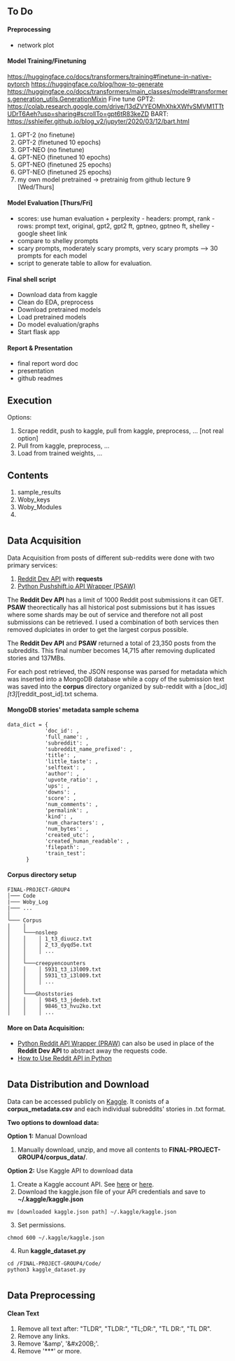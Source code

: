 ## To Do
#### Preprocessing
* network plot

#### Model Training/Finetuning
https://huggingface.co/docs/transformers/training#finetune-in-native-pytorch
https://huggingface.co/blog/how-to-generate
https://huggingface.co/docs/transformers/main_classes/model#transformers.generation_utils.GenerationMixin
Fine tune GPT2: https://colab.research.google.com/drive/13dZVYEOMhXhkXWfvSMVM1TTtUDrT6Aeh?usp=sharing#scrollTo=gpt6tR83keZD
BART: https://sshleifer.github.io/blog_v2/jupyter/2020/03/12/bart.html

1. GPT-2 (no finetune)
2. GPT-2 (finetuned 10 epochs)
3. GPT-NEO (no finetune)
4. GPT-NEO (finetuned 10 epochs)
5. GPT-NEO (finetuned 25 epochs)
6. GPT-NEO (finetuned 25 epochs)
7. my own model pretrained -> pretrainig from github lecture 9 [Wed/Thurs]

#### Model Evaluation [Thurs/Fri]
* scores: use human evaluation + perplexity
      - headers: prompt, rank
      - rows: prompt text, original, gpt2, gpt2 ft, gptneo, gptneo ft, shelley
      - google sheet link
* compare to shelley prompts
* scary prompts, moderately scary prompts, very scary prompts --> 30 prompts for each model
* script to generate table to allow for evaluation.

#### Final shell script
- Download data from kaggle
- Clean do EDA, preprocess
- Download pretrained models
- Load pretrained models
- Do model evaluation/graphs
- Start flask app

#### Report & Presentation
* final report word doc
* presentation
* github readmes


## Execution
Options:
1. Scrape reddit, push to kaggle, pull from kaggle, preprocess, ... [not real option]
2. Pull from kaggle, preprocess, ...
3. Load from trained weights, ...

## Contents
1. sample_results
2. Woby_keys
3. Woby_Modules
4.

# <a name="data-acquisition"></a>
## Data Acquisition

Data Acquisition from posts of different sub-reddits were done with two primary services:

1. [Reddit Dev API](https://www.reddit.com/dev/api/) with **requests**
2. [Python Pushshift.io API Wrapper (PSAW)](https://psaw.readthedocs.io/en/latest/)

The **Reddit Dev API** has a limit of 1000 Reddit post submissions it can GET. **PSAW** theorectically has all historical post submissions but it has issues where some shards may be out of service and therefore not all post submissions can be retrieved. I used a combination of both services then removed duplciates in order to get the largest corpus possible. 

The **Reddit Dev API** and **PSAW** returned a total of 23,350 posts from the subreddits. This final number becomes 14,715 after removing duplicated stories and 137MBs.

For each post retrieved, the JSON response was parsed for metadata which was inserted into a MongoDB database while a copy of the submission text was saved into the **corpus** directory organized by sub-reddit with a [doc_id]_[t3]_[reddit_post_id].txt schema.

#### MongoDB stories' metadata sample schema

```
data_dict = {
            'doc_id': ,
            'full_name': ,
            'subreddit': ,
            'subreddit_name_prefixed': ,
            'title': ,
            'little_taste': ,
            'selftext': ,
            'author': ,
            'upvote_ratio': ,
            'ups': ,
            'downs': ,
            'score': ,
            'num_comments': ,
            'permalink': ,
            'kind': ,
            'num_characters': ,
            'num_bytes': ,
            'created_utc': ,
            'created_human_readable': ,
            'filepath': ,
            'train_test': 
      }
```

#### Corpus directory setup
```
FINAL-PROJECT-GROUP4
│─── Code
|─── Woby_Log
|─── ...
│
└─── Corpus
│    │
│    └───nosleep
│    │    │ 1_t3_diuucz.txt
│    │    │ 2_t3_dyqd5e.txt
│    │    │ ...
│    │
│    └───creepyencounters
│    │    │ 5931_t3_i3l009.txt
│    │    │ 5931_t3_i3l009.txt
│    │    │ ...
│    │
│    └───Ghoststories
│    │    │ 9845_t3_jdedeb.txt
│    │    │ 9846_t3_hvu2ko.txt
│    │    │ ...
```

#### More on Data Acquisition:
* [Python Reddit API Wrapper (PRAW)](https://praw.readthedocs.io/en/stable/) can also be used in place of the **Reddit Dev API** to abstract away the requests code.
* [How to Use Reddit API in Python](https://towardsdatascience.com/how-to-use-the-reddit-api-in-python-5e05ddfd1e5c)

# <a name="data-download"></a>
## Data Distribution and Download

Data can be accessed publicly on [Kaggle](https://www.kaggle.com/datasets/justjoshtings/spooky-reddit-stories). It conists of a **corpus_metadata.csv** and each individual subreddits' stories in .txt format.

**Two options to download data:**

**Option 1:** Manual Download
1. Manually download, unzip, and move all contents to **FINAL-PROJECT-GROUP4/corpus_data/**.

**Option 2:** Use Kaggle API to download data
1. Create a Kaggle account API. See [here](https://github.com/Kaggle/kaggle-api#api-credentials) or [here](https://adityashrm21.github.io/Setting-Up-Kaggle/).
2. Download the kaggle.json file of your API credentials and save to **~/.kaggle/kaggle.json**
```
mv [downloaded kaggle.json path] ~/.kaggle/kaggle.json
```
3. Set permissions.
```
chmod 600 ~/.kaggle/kaggle.json
```
4. Run **kaggle_dataset.py**
```
cd /FINAL-PROJECT-GROUP4/Code/
python3 kaggle_dataset.py
```

# <a name="data-preprocessing"></a>
## Data Preprocessing

#### Clean Text
1. Remove all text after: "TLDR", "TLDR:", "TL;DR:", "TL DR:", "TL DR".
2. Remove any links.
3. Remove '&amp', '&amp;#x200B;'.
4. Remove '***' or more.